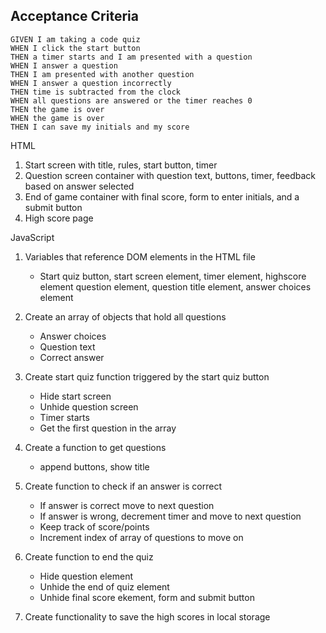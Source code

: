 ## Acceptance Criteria

```
GIVEN I am taking a code quiz
WHEN I click the start button
THEN a timer starts and I am presented with a question
WHEN I answer a question
THEN I am presented with another question
WHEN I answer a question incorrectly
THEN time is subtracted from the clock
WHEN all questions are answered or the timer reaches 0
THEN the game is over
WHEN the game is over
THEN I can save my initials and my score
```

HTML

1) Start screen with title, rules, start button, timer
2) Question screen container with question text, buttons, timer, feedback based on answer selected
3) End of game container with final score, form to enter initials, and a submit button
4) High score page

JavaScript

1) Variables that reference DOM elements in the HTML file
    - Start quiz button, start screen element, timer element, highscore element
    question element, question title element, answer choices element

2) Create an array of objects that hold all questions
    - Answer choices
    - Question text
    - Correct answer

3) Create start quiz function triggered by the start quiz button
    - Hide start screen
    - Unhide question screen
    - Timer starts
    - Get the first question in the array

4) Create a function to get questions
    - append buttons, show title

5) Create function to check if an answer is correct
    - If answer is correct move to next question
    - If answer is wrong, decrement timer and move to next question
    - Keep track of score/points
    - Increment index of array of questions to move on

6) Create function to end the quiz
    - Hide question element
    - Unhide the end of quiz element
    - Unhide final score ekement, form and submit button

7) Create functionality to save the high scores in local storage